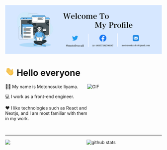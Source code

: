 <img  src="./Portfolio-Banner-Profile-1920x600.png" />

<h1><img src="https://raw.githubusercontent.com/ABSphreak/ABSphreak/master/gifs/Hi.gif" width="30px">&nbspHello everyone</h1>

<p>
<img align='right' alt="GIF" src="https://github.com/abhisheknaiidu/abhisheknaiidu/blob/master/code.gif?raw=true" width="240" height="140" />
</p>


<p>💁‍♂️  My name is Motonosuke Iiyama.<br /></p>
<p>💻  I work as a front-end engineer.</p>
<p>❤️ I like technologies such as React and Nextjs, and I am most familiar with them in my work.</p>

<br />
<hr />

<div display='flex'>
  <img align='left' width='48%' src="https://github-readme-stats.vercel.app/api/top-langs?username=Motonosuke&show_icons=true&locale=en&layout=compact" />
  <img align='right' width='48%' src="https://github-readme-stats.vercel.app/api?username=Motonosuke&count_private=true&show_icons=true" alt="github stats" />
</div>

